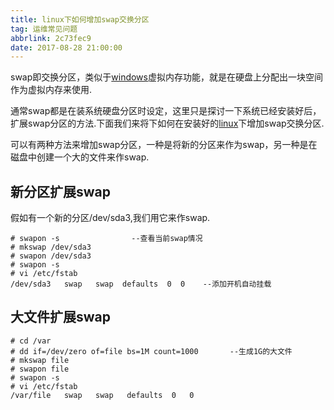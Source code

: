 ```yaml
---
title: linux下如何增加swap交换分区
tag: 运维常见问题
abbrlink: 2c73fec9
date: 2017-08-28 21:00:00
---
```


swap即交换分区，类似于[windows](http://www.ttlsa.com/windows/)虚拟内存功能，就是在硬盘上分配出一块空间作为虚拟内存来使用.

通常swap都是在装系统硬盘分区时设定，这里只是探讨一下系统已经安装好后，扩展swap分区的方法.下面我们来将下如何在安装好的[linux](http://www.ttlsa.com/linux/)下增加swap交换分区.

<!--more-->

可以有两种方法来增加swap分区，一种是将新的分区来作为swap，另一种是在磁盘中创建一个大的文件来作swap.

## 新分区扩展swap

假如有一个新的分区/dev/sda3,我们用它来作swap.

```
# swapon -s                --查看当前swap情况
# mkswap /dev/sda3
# swapon /dev/sda3
# swapon -s
# vi /etc/fstab
/dev/sda3   swap   swap  defaults  0  0    --添加开机自动挂载
```

## 大文件扩展swap

```
# cd /var
# dd if=/dev/zero of=file bs=1M count=1000       --生成1G的大文件
# mkswap file
# swapon file
# swapon -s
# vi /etc/fstab
/var/file   swap   swap   defaults  0   0
```

